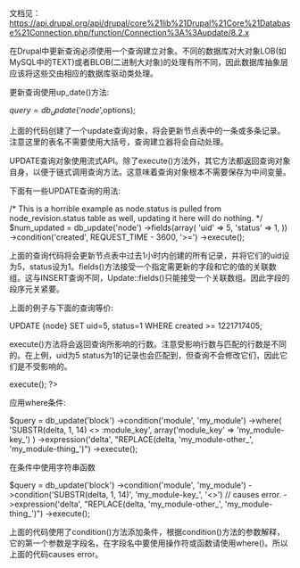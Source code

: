 文档见：https://api.drupal.org/api/drupal/core%21lib%21Drupal%21Core%21Database%21Connection.php/function/Connection%3A%3Aupdate/8.2.x

在Drupal中更新查询必须使用一个查询建立对象。不同的数据库对大对象LOB(如MySQL中的TEXT)或者BLOB(二进制大对象)的处理有所不同，因此数据库抽象层应该将这些交由相应的数据库驱动类处理。

更新查询使用up_date()方法:

$query = db_update(‘node’,$options);

上面的代码创建了一个update查询对象，将会更新节点表中的一条或多条记录。注意这里的表名不需要使用大括号，查询建立器将会自动处理。

UPDATE查询对象使用流式API。除了execute()方法外，其它方法都返回查询对象自身，以便于链式调用查询方法。这意味着查询对象根本不需要保存为中间变量。

下面有一些UPDATE查询的用法:

/* This is a horrible example as node.status is pulled from node_revision.status table as well, updating it here will do nothing. */
$num_updated = db_update('node')
  ->fields(array(
    'uid' => 5,
    'status' => 1,
  ))
  ->condition('created', REQUEST_TIME - 3600, '>=')
  ->execute();

上面的查询代码将会更新节点表中过去1小时内创建的所有记录，并将它们的uid设为5，status设为1。fields()方法接受一个指定需更新的字段和它的值的关联数组。这与INSERT查询不同，Update::fields()只能接受一个关联数组。因此字段的段序元关紧要。

上面的例子与下面的查询等价:

UPDATE {node} SET uid=5, status=1 WHERE created >= 1221717405;

execute()方法将会返回查询所影响的行数。注意受影响行数与匹配的行数是不同的。在上例，uid为5 status为1的记录也会匹配到，但查询不会修改它们，因此它们是不受影响的。

<?php
$query = db_update('mytable');
// Conditions etc.
$affected_rows = $query->execute();
?>

应用where条件:

$query = db_update('block')
  ->condition('module', 'my_module')
  ->where(
    'SUBSTR(delta, 1, 14) <> :module_key',
    array('module_key' => 'my_module-key_')
  )
  ->expression('delta', "REPLACE(delta, 'my_module-other_', 'my_module-thing_')")
  ->execute();

在条件中使用字符串函数

$query = db_update('block')
  ->condition('module', 'my_module')
  ->condition('SUBSTR(delta, 1, 14)', 'my_module-key_', '<>') // causes error.
  ->expression('delta', "REPLACE(delta, 'my_module-other_', 'my_module-thing_')")
  ->execute();

上面的代码使用了condition()方法添加条件，根据condition()方法的参数解释，它的第一个参数是字段名，在字段名中要使用操作符或函数请使用where()。所以上面的代码causes error。
